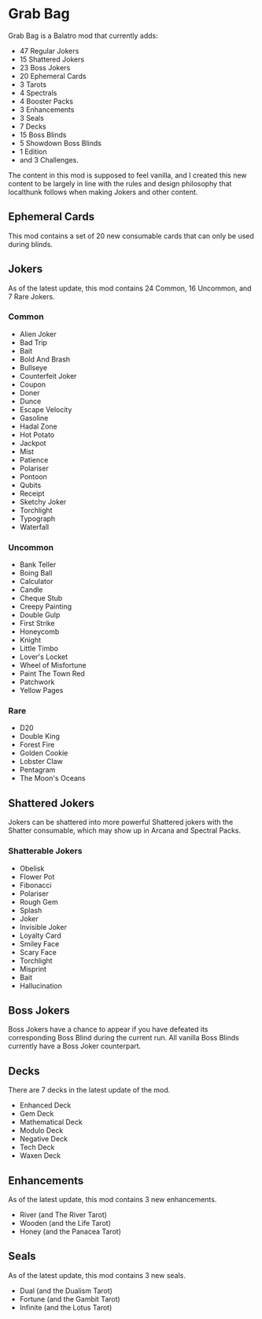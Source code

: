 # Grab Bag
Grab Bag is a Balatro mod that currently adds: 
- 47 Regular Jokers
- 15 Shattered Jokers
- 23 Boss Jokers
- 20 Ephemeral Cards
- 3 Tarots
- 4 Spectrals
- 4 Booster Packs
- 3 Enhancements
- 3 Seals
- 7 Decks
- 15 Boss Blinds
- 5 Showdown Boss Blinds
- 1 Edition
- and 3 Challenges.

The content in this mod is supposed to feel vanilla, and I created this new content to be largely in line with the rules and design philosophy that localthunk follows when making Jokers and other content.

## Ephemeral Cards
This mod contains a set of 20 new consumable cards that can only be used during blinds.

## Jokers
As of the latest update, this mod contains 24 Common, 16 Uncommon, and 7 Rare Jokers.
### Common
- Alien Joker
- Bad Trip
- Bait
- Bold And Brash
- Bullseye
- Counterfeit Joker
- Coupon
- Doner
- Dunce
- Escape Velocity
- Gasoline
- Hadal Zone
- Hot Potato
- Jackpot
- Mist
- Patience
- Polariser
- Pontoon
- Qubits
- Receipt
- Sketchy Joker
- Torchlight
- Typograph
- Waterfall

### Uncommon
- Bank Teller
- Boing Ball
- Calculator
- Candle
- Cheque Stub
- Creepy Painting
- Double Gulp
- First Strike
- Honeycomb
- Knight
- Little Timbo
- Lover's Locket
- Wheel of Misfortune
- Paint The Town Red
- Patchwork
- Yellow Pages
  
### Rare
- D20
- Double King
- Forest Fire
- Golden Cookie
- Lobster Claw
- Pentagram
- The Moon's Oceans

## Shattered Jokers
Jokers can be shattered into more powerful Shattered jokers with the Shatter consumable, which may show up in Arcana and Spectral Packs.
### Shatterable Jokers
- Obelisk
- Flower Pot
- Fibonacci
- Polariser
- Rough Gem
- Splash
- Joker
- Invisible Joker
- Loyalty Card
- Smiley Face
- Scary Face
- Torchlight
- Misprint
- Bait
- Hallucination

## Boss Jokers
Boss Jokers have a chance to appear if you have defeated its corresponding Boss Blind during the current run. All vanilla Boss Blinds currently have a Boss Joker counterpart.

## Decks
There are 7 decks in the latest update of the mod.
- Enhanced Deck
- Gem Deck
- Mathematical Deck
- Modulo Deck
- Negative Deck
- Tech Deck
- Waxen Deck
  
## Enhancements
As of the latest update, this mod contains 3 new enhancements.
- River (and The River Tarot)
- Wooden (and the Life Tarot)
- Honey (and the Panacea Tarot)

## Seals
As of the latest update, this mod contains 3 new seals.
- Dual (and the Dualism Tarot)
- Fortune (and the Gambit Tarot)
- Infinite (and the Lotus Tarot)
